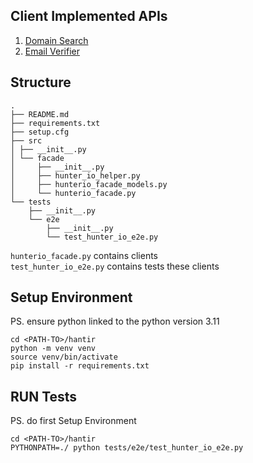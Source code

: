 ## Client Implemented APIs

1. [Domain Search](https://hunter.io/api-documentation/v2#domain-search)
2. [Email Verifier](https://hunter.io/api-documentation/v2#email-verifier)

## Structure

```
.
├── README.md
├── requirements.txt
├── setup.cfg
├── src
│ ├── __init__.py
│ └── facade
│     ├── __init__.py
│     ├── hunter_io_helper.py
│     ├── hunterio_facade_models.py
│     └── hunterio_facade.py
└── tests
    ├── __init__.py
    └── e2e
        ├── __init__.py
        └── test_hunter_io_e2e.py
```

`hunterio_facade.py` contains clients
</br>
`test_hunter_io_e2e.py` contains tests these clients

## Setup Environment

PS. ensure python linked to the python version 3.11

```
cd <PATH-TO>/hantir
python -m venv venv
source venv/bin/activate
pip install -r requirements.txt
```

## RUN Tests

PS. do first Setup Environment

```
cd <PATH-TO>/hantir
PYTHONPATH=./ python tests/e2e/test_hunter_io_e2e.py
```
